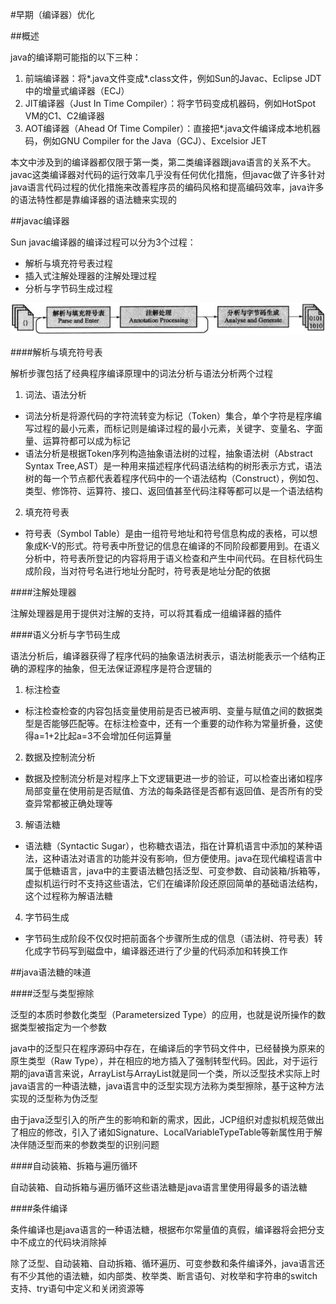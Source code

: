 #早期（编译器）优化

##概述

java的编译期可能指的以下三种：

1. 前端编译器：将*.java文件变成*.class文件，例如Sun的Javac、Eclipse JDT中的增量式编译器（ECJ）
2. JIT编译器（Just In Time Compiler）：将字节码变成机器码，例如HotSpot VM的C1、C2编译器
3. AOT编译器（Ahead Of Time Compiler）：直接把*.java文件编译成本地机器码，例如GNU Compiler for the Java（GCJ）、Excelsior JET

本文中涉及到的编译器都仅限于第一类，第二类编译器跟java语言的关系不大。javac这类编译器对代码的运行效率几乎没有任何优化措施，但javac做了许多针对java语言代码过程的优化措施来改善程序员的编码风格和提高编码效率，java许多的语法特性都是靠编译器的语法糖来实现的

##javac编译器

Sun javac编译器的编译过程可以分为3个过程：

* 解析与填充符号表过程
* 插入式注解处理器的注解处理过程
* 分析与字节码生成过程

![javac的编译过程](../images/javac的编译过程.png)

####解析与填充符号表

解析步骤包括了经典程序编译原理中的词法分析与语法分析两个过程

1. 词法、语法分析
  * 词法分析是将源代码的字符流转变为标记（Token）集合，单个字符是程序编写过程的最小元素，而标记则是编译过程的最小元素，关键字、变量名、字面量、运算符都可以成为标记
  * 语法分析是根据Token序列构造抽象语法树的过程，抽象语法树（Abstract Syntax Tree,AST）是一种用来描述程序代码语法结构的树形表示方式，语法树的每一个节点都代表着程序代码中的一个语法结构（Construct），例如包、类型、修饰符、运算符、接口、返回值甚至代码注释等都可以是一个语法结构
2. 填充符号表
  * 符号表（Symbol Table）是由一组符号地址和符号信息构成的表格，可以想象成K-V的形式。符号表中所登记的信息在编译的不同阶段都要用到。在语义分析中，符号表所登记的内容将用于语义检查和产生中间代码。在目标代码生成阶段，当对符号名进行地址分配时，符号表是地址分配的依据

####注解处理器

注解处理器是用于提供对注解的支持，可以将其看成一组编译器的插件

####语义分析与字节码生成

语法分析后，编译器获得了程序代码的抽象语法树表示，语法树能表示一个结构正确的源程序的抽象，但无法保证源程序是符合逻辑的

1. 标注检查
  * 标注检查检查的内容包括变量使用前是否已被声明、变量与赋值之间的数据类型是否能够匹配等。在标注检查中，还有一个重要的动作称为常量折叠，这使得a=1+2比起a=3不会增加任何运算量
2. 数据及控制流分析
  * 数据及控制流分析是对程序上下文逻辑更进一步的验证，可以检查出诸如程序局部变量在使用前是否赋值、方法的每条路径是否都有返回值、是否所有的受查异常都被正确处理等
3. 解语法糖
  * 语法糖（Syntactic Sugar），也称糖衣语法，指在计算机语言中添加的某种语法，这种语法对语言的功能并没有影响，但方便使用。java在现代编程语言中属于低糖语言，java中的主要语法糖包括泛型、可变参数、自动装箱/拆箱等，虚拟机运行时不支持这些语法，它们在编译阶段还原回简单的基础语法结构，这个过程称为解语法糖
4. 字节码生成
  * 字节码生成阶段不仅仅时把前面各个步骤所生成的信息（语法树、符号表）转化成字节码写到磁盘中，编译器还进行了少量的代码添加和转换工作

##java语法糖的味道

####泛型与类型擦除

泛型的本质时参数化类型（Parametersized Type）的应用，也就是说所操作的数据类型被指定为一个参数

java中的泛型只在程序源码中存在，在编译后的字节码文件中，已经替换为原来的原生类型（Raw Type），并在相应的地方插入了强制转型代码。因此，对于运行期的java语言来说，ArrayList<int>与ArrayList<String>就是同一个类，所以泛型技术实际上时java语言的一种语法糖，java语言中的泛型实现方法称为类型擦除，基于这种方法实现的泛型称为伪泛型

由于java泛型引入的所产生的影响和新的需求，因此，JCP组织对虚拟机规范做出了相应的修改，引入了诸如Signature、LocalVariableTypeTable等新属性用于解决伴随泛型而来的参数类型的识别问题

####自动装箱、拆箱与遍历循环

自动装箱、自动拆箱与遍历循环这些语法糖是java语言里使用得最多的语法糖

####条件编译

条件编译也是java语言的一种语法糖，根据布尔常量值的真假，编译器将会把分支中不成立的代码块消除掉

除了泛型、自动装箱、自动拆箱、循环遍历、可变参数和条件编译外，java语言还有不少其他的语法糖，如内部类、枚举类、断言语句、对枚举和字符串的switch支持、try语句中定义和关闭资源等
